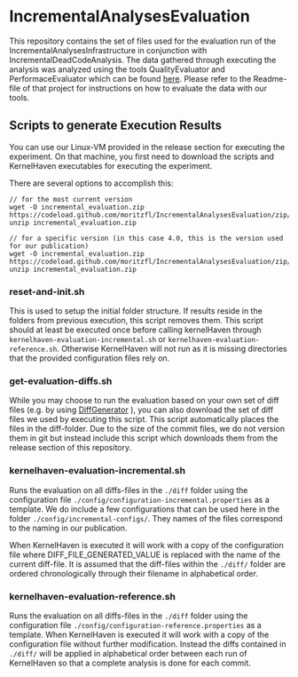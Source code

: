 # IncrementalAnalysesEvaluation

This repository contains the set of files used for the evaluation run of the IncrementalAnalysesInfrastructure in conjunction with IncrementalDeadCodeAnalysis. The data gathered through executing the analysis was analyzed using the tools QualityEvaluator and PerformaceEvaluator which can be found [here](https://github.com/moritzfl/IncrementalAnalysesHelpers). Please refer to the Readme-file of that project for instructions on how to evaluate the data with our tools.

## Scripts to generate Execution Results

You can use our Linux-VM provided in the release section for executing the experiment. On that machine, you first need to download the scripts and KernelHaven executables for executing the experiment.

There are several options to accomplish this:

```
// for the most current version
wget -O incremental_evaluation.zip https://codeload.github.com/moritzfl/IncrementalAnalysesEvaluation/zip/master
unzip incremental_evaluation.zip

// for a specific version (in this case 4.0, this is the version used for our publication)
wget -O incremental_evaluation.zip https://codeload.github.com/moritzfl/IncrementalAnalysesEvaluation/zip/4.0
unzip incremental_evaluation.zip
```


### reset-and-init.sh
This is used to setup the initial folder structure. If results reside in the folders from previous execution, this script removes them. This script should at least be executed once before calling kernelHaven through ``kernelhaven-evaluation-incremental.sh`` or ``kernelhaven-evaluation-reference.sh``. Otherwise KernelHaven will not run as it is missing directories that the provided configuration files rely on.

### get-evaluation-diffs.sh

While you may choose to run the evaluation based on your own set of diff files (e.g. by using [DiffGenerator](https://github.com/moritzfl/IncrementalAnalysesHelpers) ), you can also download the set of diff files we used by executing this script. This script automatically places the files in the diff-folder. Due to the size of the commit files, we do not version them in git but instead include this script which downloads them from the release section of this repository.

### kernelhaven-evaluation-incremental.sh

Runs the evaluation on all diffs-files in the ``./diff`` folder using the configuration file ``./config/configuration-incremental.properties`` as a template. We do include a few configurations that can be used here in the folder `./config/incremental-configs/`. They names of the files correspond to the naming in our publication.

When KernelHaven is executed it will work with a copy of the configuration file where DIFF_FILE_GENERATED_VALUE is replaced with the name of the current diff-file. It is assumed that the diff-files within the ``./diff/`` folder are ordered chronologically through their filename in alphabetical order.

### kernelhaven-evaluation-reference.sh
Runs the evaluation on all diffs-files in the ``./diff`` folder using the configuration file ``./config/configuration-reference.properties`` as a template.
When KernelHaven is executed it will work with a copy of the configuration file without further modification. Instead the diffs contained in ``./diff/`` will be applied in alphabetical order between each run of KernelHaven so that a complete analysis is done for each commit.
